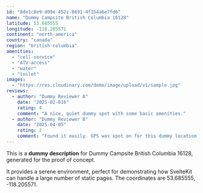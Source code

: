 ```yaml
---
id: "8de1c8e9-d09e-452c-8691-4f154a6e7fd6"
name: "Dummy Campsite British Columbia 16128"
latitude: 53.685555
longitude: -118.205571
continent: "north-america"
country: "canada"
region: "british-columbia"
amenities:
  - "cell-service"
  - "ATV-access"
  - "water"
  - "toilet"
images:
  - "https://res.cloudinary.com/demo/image/upload/v1/sample.jpg"
reviews:
  - author: "Dummy Reviewer A"
    date: "2025-02-016"
    rating: 4
    comment: "A nice, quiet dummy spot with some basic amenities."
  - author: "Dummy Reviewer B"
    date: "2025-04-05"
    rating: 2
    comment: "Found it easily. GPS was spot on for this dummy location."
---
```


This is a **dummy description** for Dummy Campsite British Columbia 16128, generated for the proof of concept.

It provides a serene environment, perfect for demonstrating how SvelteKit can handle a large number of static pages. The coordinates are 53.685555, -118.205571.
